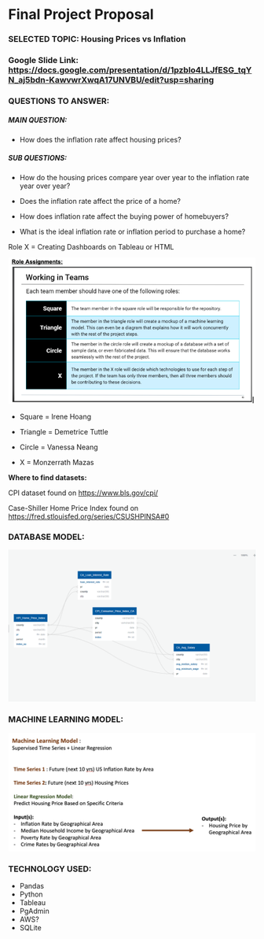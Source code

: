 # Final Project Proposal

### SELECTED TOPIC: Housing Prices vs Inflation  

### Google Slide Link: https://docs.google.com/presentation/d/1pzblo4LLJfESG_tqYN_aj5bdn-KawvwrXwqA17UNVBU/edit?usp=sharing 

### QUESTIONS TO ANSWER: 

##### MAIN QUESTION: 
- How does the inflation rate affect housing prices? 

##### SUB QUESTIONS:
- How do the housing prices compare year over year  to the inflation rate year over year?

- Does the inflation rate affect the price of a home?

- How does inflation rate affect the buying power of homebuyers?

- What is the ideal inflation rate or inflation period to purchase a home?

Role X = Creating Dashboards on Tableau or HTML

![IMAGE_SET](https://github.com/dpTuttle/final_project/blob/main/Segment_1_Deliverables/teams_assign.png)

- Square = Irene Hoang

- Triangle = Demetrice Tuttle

- Circle = Vanessa Neang

- X = Monzerrath Mazas

**Where to find datasets:**

CPI dataset found on https://www.bls.gov/cpi/

Case-Shiller Home Price Index found on https://fred.stlouisfed.org/series/CSUSHPINSA#0



### DATABASE MODEL:

![ERD DIAGRAM](https://github.com/dpTuttle/final_project/blob/main/Segment_1_Deliverables/ERD_Diagram_DB.png)



### MACHINE LEARNING MODEL:

![ML MODEL](https://github.com/dpTuttle/final_project/blob/main/Segment_1_Deliverables/ml_model.png)


### TECHNOLOGY USED:
- Pandas
- Python
- Tableau 
- PgAdmin
- AWS?
- SQLite





